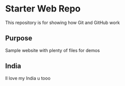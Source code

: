 # Starter Web Repo

This repository is for showing how Git and GitHub work

## Purpose

Sample website with plenty of files for demos

## India
lI love my India
u tooo
